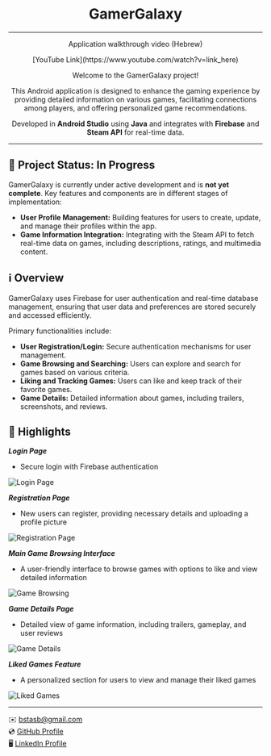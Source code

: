 <h1 align="center">GamerGalaxy</h1>

***
<p align="center">Application walkthrough video (Hebrew)</p>
<p align="center">[YouTube Link](https://www.youtube.com/watch?v=link_here)</p>

<p align="center">Welcome to the GamerGalaxy project!</p>
<p align="center">This Android application is designed to enhance the gaming experience by providing detailed information on various games, facilitating connections among players, and offering personalized game recommendations.</p>
<p align="center">Developed in <strong>Android Studio</strong> using <strong>Java</strong> and integrates with <strong>Firebase</strong> and <strong>Steam API</strong> for real-time data.</p>

***

## 📌 Project Status: In Progress

GamerGalaxy is currently under active development and is **not yet complete**. Key features and components are in different stages of implementation:

- **User Profile Management:** Building features for users to create, update, and manage their profiles within the app.
- **Game Information Integration:** Integrating with the Steam API to fetch real-time data on games, including descriptions, ratings, and multimedia content.

## ℹ️ Overview

GamerGalaxy uses Firebase for user authentication and real-time database management, ensuring that user data and preferences are stored securely and accessed efficiently.

Primary functionalities include:

- **User Registration/Login:** Secure authentication mechanisms for user management.
- **Game Browsing and Searching:** Users can explore and search for games based on various criteria.
- **Liking and Tracking Games:** Users can like and keep track of their favorite games.
- **Game Details:** Detailed information about games, including trailers, screenshots, and reviews.

## 🌟 Highlights

***Login Page***

- Secure login with Firebase authentication

![Login Page](assets/login_page_screenshot.jpg)

***Registration Page***
- New users can register, providing necessary details and uploading a profile picture

![Registration Page](assets/registration_page_screenshot.jpg)

***Main Game Browsing Interface***
- A user-friendly interface to browse games with options to like and view detailed information

![Game Browsing](assets/game_browsing_interface_screenshot.jpg)

***Game Details Page***
- Detailed view of game information, including trailers, gameplay, and user reviews

![Game Details](assets/game_details_page_screenshot.jpg)

***Liked Games Feature***
- A personalized section for users to view and manage their liked games

![Liked Games](assets/liked_games_page_screenshot.jpg)

***

✉️ [bstasb@gmail.com](mailto:bstasb@gmail.com)  
💿 [GitHub Profile](https://github.com/StasBratanich)  
🖥️ [LinkedIn Profile](https://www.linkedin.com/in/stas-bratanich-computer-science/)

